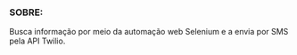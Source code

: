 ### SOBRE:  
  Busca informação por meio da automação web Selenium e a envia por SMS pela API Twilio.
